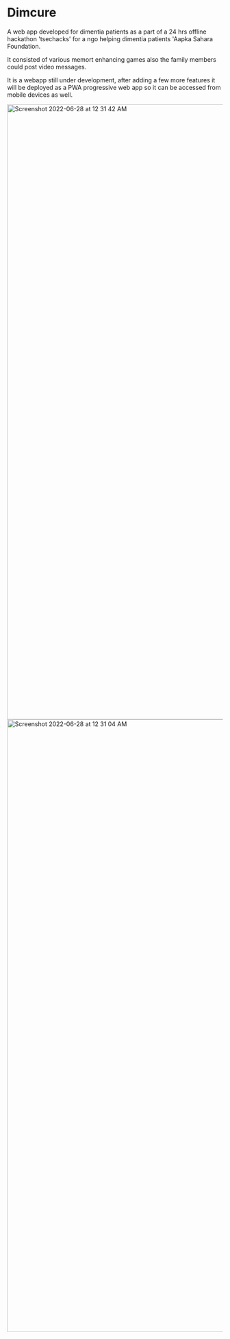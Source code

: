 # Dimcure

A web app developed for dimentia patients as a part of a 24 hrs offline hackathon 'tsechacks' for a ngo helping dimentia patients 'Aapka Sahara Foundation.

It consisted of various memort enhancing games also the family members could post video messages.

It is a webapp still under development, after adding a few more features it will be deployed as a PWA progressive web app so it can be accessed from mobile devices as well. 


<img width="1434" alt="Screenshot 2022-06-28 at 12 31 42 AM" src="https://user-images.githubusercontent.com/64742970/177858318-54818333-75a2-4cfd-8fe0-fea9ee42c095.png">

<img width="1428" alt="Screenshot 2022-06-28 at 12 31 04 AM" src="https://user-images.githubusercontent.com/64742970/177858294-35388145-d35c-4397-90fe-6a08e1666033.png">
